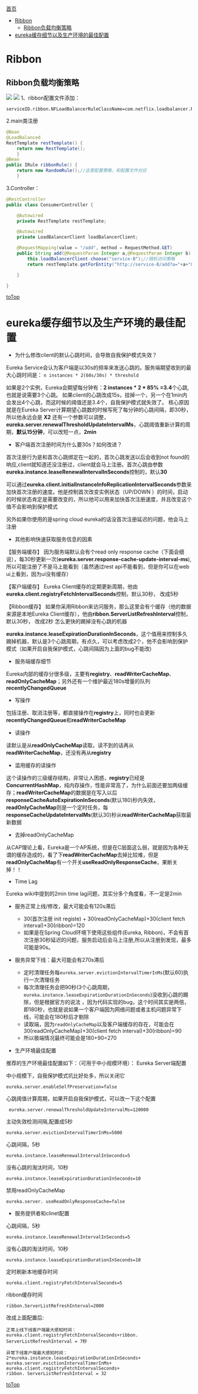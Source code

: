 <a id = "jump">[首页](/README.md)</a>

<!-- TOC -->

- [Ribbon](#ribbon)
    - [Ribbon负载均衡策略](#ribbon负载均衡策略)
- [eureka缓存细节以及生产环境的最佳配置](#eureka缓存细节以及生产环境的最佳配置)

<!-- /TOC -->

# Ribbon
## Ribbon负载均衡策略

![](/img/ribbon_poll_strategy1.PNG)
![](/img/ribbon_poll_strategy2.PNG)
1、ribbon配置文件添加：

```
serviceID.ribbon.NFLoadBalancerRuleClassName=com.netflix.loadbalancer.RandomRule
```

2.main类注册
```java
@Bean 
@LoadBalanced 
RestTemplate restTemplate() { 
    return new RestTemplate(); 
    } 
@Bean 
public IRule ribbonRule() { 
    return new RandomRule();//这里配置策略，和配置文件对应 
    }

```

3.Controller：

```java
@RestController
public class ConsumerController {

    @Autowired
    private RestTemplate restTemplate;

    @Autowired  
    private LoadBalancerClient loadBalancerClient;  

    @RequestMapping(value = "/add", method = RequestMethod.GET)
    public String add(@RequestParam Integer a,@RequestParam Integer b) {
        this.loadBalancerClient.choose("service-B");//随机访问策略
        return restTemplate.getForEntity("http://service-B/add?a="+a+"&b="+b, String.class).getBody();

    }

}

```

[toTop](#jump)

# eureka缓存细节以及生产环境的最佳配置
* 为什么修改client的默认心跳时间，会导致自我保护模式失效？

Eureka Service会认为客户端是以30s的频率来发送心跳的。服务端期望收到的最大心跳时间是：
``n instances * 2(60s/30s) * threshold``

如果是2个实例，Eureka会期望每分钟有：**2 instances \* 2 \* 85% =3.4**个心跳,也就是说需要3个心跳。
如果client的心跳改成15s，挂掉一个，另一个在1min内会发出4个心跳，而这时候的阈值还是3.4个，自我保护模式就失效了。
核心原因就是在Eureka Server计算期望心跳数的时候写死了每分钟的心跳间隔，即30秒，所以他永远会是 **X2** 
还有一个参数可以调整，**eureka.server.renewalThresholdUpdateIntervalMs**，心跳阈值重新计算的周期，**默认15分钟**，可以改短一点，**2min**

* 客户端首次注册时间为什么要30s？如何改进？

首次注册行为是和首次心跳绑定在一起的，首次心跳发送以后会收到not found的响应,client就知道还没注册过，client就会马上注册。首次心跳由参数
**eureka.instance.leaseRenewalIntervalInSeconds**控制的，默认**30**

可以通过**eureka.client.initialInstanceInfoReplicationIntervalSeconds**参数来加快首次注册的速度。他是控制首次改变实例状态（UP/DOWN ）的时间，启动的时候状态肯定是需要改变的，所以他可以用来加快首次注册速度，并且改变这个值不会影响到保护模式

另外如果你使用的是spring cloud eureka的话没首次注册延迟的问题，他会马上注册

* 其他影响快速获取服务信息的因素

【服务端缓存】
因为服务端默认会有个read only response cache（下面会细说），每30秒更新一次(**eureka.server.response-cache-update-interval-ms**),所以可能注册了不是马上能看到（虽然通过rest api不能看到，但是你可以在web ui上看到，因为ui没有缓存）

【客户端缓存】
Eureka Client缓存的定期更新周期，他由**eureka.client.registryFetchIntervalSeconds**控制，默认30秒， 改成5秒

【Ribbon缓存】
如果你采用Ribbon来访问服务，那么这里会有个缓存（他的数据来源是本地Eureka Client缓存），他由**ribbon.ServerListRefreshInterval**控制，默认30秒， 改成2秒
怎么更快的踢掉没有心跳的机器

**eureka.instance.leaseExpirationDurationInSeconds**，这个值用来控制多久踢掉机器，默认是3个心跳周期，有点久，可以考虑改成2个，他不会影响到保护模式（如果开启自我保护模式，心跳间隔因为上面的bug不能改)

* 服务端缓存细节

Eureka内部的缓存分很多级，主要有**registry**、**readWriterCacheMap**、**readOnlyCacheMap**；另外还有一个维护最近180s增量的队列**recentlyChangedQueue**

* 写操作

包括注册、取消注册等，都直接操作在**registry**上，同时也会更新**recentlyChangedQueue**和**readWriterCacheMap**

* 读操作

读默认是从**readOnlyCacheMap**读取，读不到的话再从**readWriterCacheMap**，还没有再从**registry**

* 滥用缓存的读操作

这个读操作的三级缓存结构，非常让人困惑，**registry**已经是**ConcurrentHashMap**，纯内存操作，性能非常高了，为什么前面还要加两级缓存；**readWriterCacheMap**的数据是在写入以后**responseCacheAutoExpirationInSeconds**(默认180)秒内失效，**readOnlyCacheMap**则是一个定时任务，每**responseCacheUpdateIntervalMs**(默认30)秒从**readWriterCacheMap**获取最新数据

* 去掉readOnlyCacheMap

从CAP理论上看，Eureka是一个AP系统，但是在C层面这么弱，就是因为各种无谓的缓存造成的，看了下**readWriterCacheMap**去掉比较难，但是**readOnlyCacheMap**有一个开关**useReadOnlyResponseCache**，果断关掉！！

* Time Lag

Eureka wiki中提到的2min time lag问题，其实分多个角度看，不一定是2min

* 服务正常上线/修改，最大可能会有120s滞后

    - 30(首次注册 init registe) + 30(readOnlyCacheMap)+30(client fetch interval)+30(ribbon)=120
    - 如果是在Spring Cloud环境下使用这些组件(Eureka, Ribbon)，不会有首次注册30秒延迟的问题，服务启动后会马上注册,所以从注册到发现，最多可能是90s。

* 服务异常下线：最大可能会有270s滞后

    - 定时清理任务每``eureka.server.evictionIntervalTimerInMs``(默认60)执行一次清理任务
    - 每次清理任务会把90秒(3个心跳周期，``eureka.instance.leaseExpirationDurationInSeconds``)没收到心跳的踢除，但是根据官方的说法 ，因为代码实现的bug，这个时间其实是两倍，即180秒，也就是说如果一个客户端因为网络问题或者主机问题异常下线，可能会在180秒后才剔除
    - 读取端，因为``readOnlyCacheMap``以及客户端缓存的存在，可能会在
    30(readOnlyCacheMap)+30(client fetch interval)+30(ribbon)=90
    - 所以极端情况最终可能会是180+90=270


* 生产环境最佳配置

推荐的生产环境最佳配置如下：（可用于中小规模环境）：
Eureka Server端配置

中小规模下，自我保护模式坑比好处多，所以关闭它
```
eureka.server.enableSelfPreservation=false
```
心跳阈值计算周期，如果开启自我保护模式，可以改一下这个配置
```
 eureka.server.renewalThresholdUpdateIntervalMs=120000
```

主动失效检测间隔,配置成5秒
```
eureka.server.evictionIntervalTimerInMs=5000
```

心跳间隔，5秒
```
eureka.instance.leaseRenewalIntervalInSeconds=5
```

没有心跳的淘汰时间，10秒
```
eureka.instance.leaseExpirationDurationInSeconds=10
```

禁用readOnlyCacheMap
```
eureka.server. useReadOnlyResponseCache=false
```

* 服务提供者和clinet配置

心跳间隔，5秒
```
eureka.instance.leaseRenewalIntervalInSeconds=5
```

没有心跳的淘汰时间，10秒
```
eureka.instance.leaseExpirationDurationInSeconds=10
```

定时刷新本地缓存时间
```
eureka.client.registryFetchIntervalSeconds=5
```

ribbon缓存时间
```
ribbon.ServerListRefreshInterval=2000
```

改成上面配置后:

    正常上线下线客户端最大感知时间：eureka.client.registryFetchIntervalSeconds+ribbon. ServerListRefreshInterval = 7秒

    异常下线客户端最大感知时间：
    2*eureka.instance.leaseExpirationDurationInSeconds+
    eureka.server.evictionIntervalTimerInMs+
    eureka.client.registryFetchIntervalSeconds+
    ribbon. ServerListRefreshInterval = 32


[toTop](#jump)